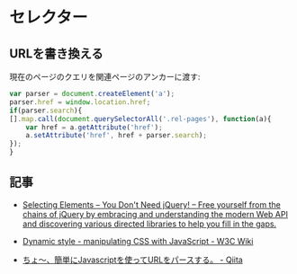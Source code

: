 # セレクター


## URLを書き換える

現在のページのクエリを関連ページのアンカーに渡す:

~~~js
var parser = document.createElement('a');
parser.href = window.location.href;
if(parser.search){
[].map.call(document.querySelectorAll('.rel-pages'), function(a){
    var href = a.getAttribute('href');
    a.setAttribute('href', href + parser.search);
});
}
~~~

## 記事

- [Selecting Elements – You Don't Need jQuery! – Free yourself from the chains of jQuery by embracing and understanding the modern Web API and discovering various directed libraries to help you fill in the gaps.](https://blog.garstasio.com/you-dont-need-jquery/selectors/)
- [Dynamic style - manipulating CSS with JavaScript - W3C Wiki](https://www.w3.org/wiki/Dynamic_style_-_manipulating_CSS_with_JavaScript)

- [ちょ〜、簡単にJavascriptを使ってURLをパースする。 - Qiita](https://qiita.com/johna1203/items/cef6826c1824228850a8)
